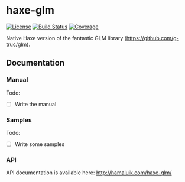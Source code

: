 # haxe-glm
[![License](https://img.shields.io/badge/license-MIT-blue.svg?style=flat-square)](https://github.com/FuzzyWuzzie/haxe-glm/blob/master/LICENSE) [![Build Status](https://img.shields.io/travis/FuzzyWuzzie/haxe-glm.svg?style=flat-square)](https://travis-ci.org/FuzzyWuzzie/haxe-glm) [![Coverage](https://img.shields.io/badge/coverage-95%25-green.svg?style=flat-square)](https://github.com/FuzzyWuzzie/haxe-glm/blob/master/coverage.json)

Native Haxe version of the fantastic GLM library (https://github.com/g-truc/glm).

## Documentation

### Manual

Todo:

- [ ] Write the manual

### Samples

Todo:

- [ ] Write some samples

### API

API documentation is available here: http://hamaluik.com/haxe-glm/